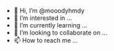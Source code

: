 - 👋 Hi, I’m @mooodyhmdy
- 👀 I’m interested in ...
- 🌱 I’m currently learning ...
- 💞️ I’m looking to collaborate on ...
- 📫 How to reach me ...

<!---
mooodyhmdy/mooodyhmdy is a ✨ special ✨ repository because its `README.md` (this file) appears on your GitHub profile.
You can click the Preview link to take a look at your changes.
--->

